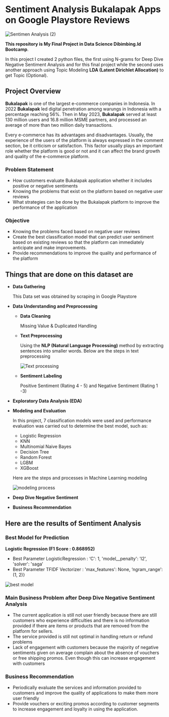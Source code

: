 # Sentiment Analysis Bukalapak Apps on Google Playstore Reviews
![Sentimen Analysis (2)](https://github.com/Rizal-A/Sentiment-Analysis-Bukalapak-Apps/assets/117552819/fac82481-3ac8-4d01-803b-762fb90c1567)


**This repository is My Final Project in Data Science Dibimbing.Id Bootcamp**. 

In this project I created 2 python files, the first using N-grams for Deep Dive Negative Sentiment Analysis and for this final project while the second uses another approach using Topic Modeling **LDA (Latent Dirichlet Allocation)** to get Topic (Optional). 

## Project Overview

<p><b>Bukalapak</b> is one of the largest e-commerce companies in Indonesia. In 2022 <b>Bukalapak</b> led digital penetration among warungs in Indonesia with a percentage reaching 56%. Then in May 2023, <b>Bukalapak</b> served at least 130 million users and 16.8 million MSME partners, and processed an average of more than two million daily transactions.

  Every e-commerce has its advantages and disadvantages. Usually, the experience of the users of the platform is always expressed in the comment section, be it criticism or satisfaction. This factor usually plays an important role whether the platform is good or not and it can affect the brand growth and quality of the e-commerce platform.
</p>

### Problem Statement
- How customers evaluate Bukalapak application whether it includes positive or negative sentiments
- Knowing the problems that exist on the platform based on negative user reviews
- What strategies can be done by the Bukalapak platform to improve the performance of the application

### Objective

- Knowing the problems faced based on negative user reviews
- Create the best classification model that can predict user sentiment based on existing reviews so that the platform can immediately anticipate and make improvements.
- Provide recommendations to improve the quality and performance of the platform

## Things that are done on this dataset are

- **Data Gathering**

  This Data set was obtained by scraping in Google Playstore
- **Data Understanding and Preprocessing**
  - **Data Cleaning**

    Missing Value & Duplicated Handling
  - **Text Preprocessing**
 
    Using the <b>NLP (Natural Language Processing)</b> method by extracting sentences into smaller words. Below are the steps in text preprocessing
 
    ![Text processing](https://github.com/Rizal-A/Sentiment-Analysis-Bukalapak-Apps/assets/117552819/ab85c5e1-8568-4841-a1f0-255ef84f47ac)

  - **Sentiment Labeling**
    
    Positive Sentiment (Rating 4 - 5) and Negative Sentiment (Rating 1 -3)
    
- **Exploratory Data Analysis (EDA)**
- **Modeling and Evaluation**

  In this project, 7 classification models were used and performance evaluation was carried out to determine the best model, such as:
  - Logistic Regression
  - KNN
  - Multinomial Naive Bayes
  - Decision Tree
  - Random Forest
  - LGBM
  - XGBoost
    
  Here are the steps and processes in Machine Learning modeling
  
  ![modeling process](https://github.com/Rizal-A/Sentiment-Analysis-Bukalapak-Apps/assets/117552819/13207f51-cda2-4d05-8c52-d29e086a49fc)

- **Deep Dive Negative Sentiment**
- **Business Recommendation**

## Here are the results of Sentiment Analysis

### Best Model for Prediction

**Logistic Regression (F1 Score : 0.868952)**
  - Best Parameter LogisticRegression :  ‘C': 1, 'model__penalty': 'l2', 'solver': 'saga’
  - Best Parameter TFIDF Vectorizer : 'max_features': None, ‘ngram_range': (1, 2)}
    
![best model](https://github.com/Rizal-A/Sentiment-Analysis-Bukalapak-Apps/assets/117552819/c096204d-f743-4bc3-bdea-a7df18708d69)


### Main Business Problem after Deep Dive Negative Sentiment Analysis
- The current application is still not user friendly because there are still customers who experience difficulties and there is no information provided if there are items or products that are removed from the platform for sellers.
- The service provided is still not optimal in handling return or refund problems
- Lack of engagement with customers because the majority of negative sentiments given on average complain about the absence of vouchers or free shipping promos. Even though this can increase engagement with customers

### Business Recommendation
- Periodically evaluate the services and information provided to customers and improve the quality of applications to make them more user friendly
- Provide vouchers or exciting promos according to customer segments to increase engagement and loyalty in using the application.





